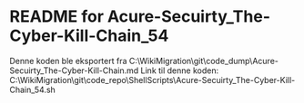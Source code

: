 # README for Acure-Secuirty_The-Cyber-Kill-Chain_54
Denne koden ble eksportert fra C:\WikiMigration\git\code_dump\Acure-Secuirty_The-Cyber-Kill-Chain.md
Link til denne koden: C:\WikiMigration\git\code_repo\ShellScripts\Acure-Secuirty_The-Cyber-Kill-Chain_54.sh
